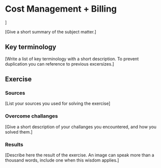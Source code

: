 # Cost Management + Billing
]

[Give a short summary of the subject matter.]

## Key terminology
[Write a list of key terminology with a short description. To prevent duplication you can reference to previous excersizes.]

## Exercise


### Sources
[List your sources you used for solving the exercise]

### Overcome challanges
[Give a short description of your challanges you encountered, and how you solved them.]

### Results
[Describe here the result of the exercise. An image can speak more than a thousand words, include one when this wisdom applies.]
